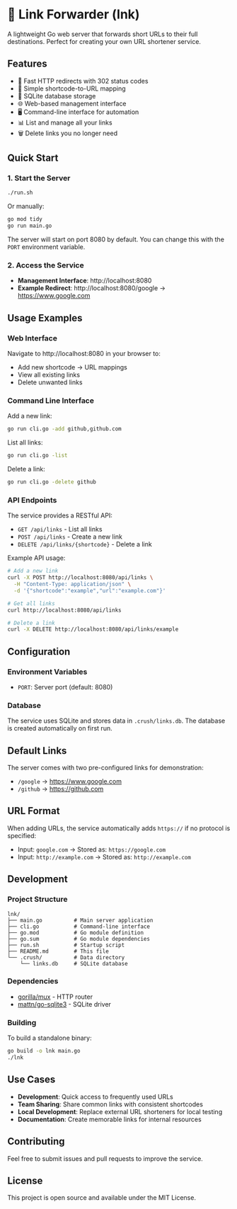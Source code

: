 # 🔗 Link Forwarder (lnk)

A lightweight Go web server that forwards short URLs to their full destinations. Perfect for creating your own URL shortener service.

## Features

- 🚀 Fast HTTP redirects with 302 status codes
- 🎯 Simple shortcode-to-URL mapping
- 💾 SQLite database storage
- 🌐 Web-based management interface
- 🖥️ Command-line interface for automation
- 📊 List and manage all your links
- 🗑️ Delete links you no longer need

## Quick Start

### 1. Start the Server

```bash
./run.sh
```

Or manually:

```bash
go mod tidy
go run main.go
```

The server will start on port 8080 by default. You can change this with the `PORT` environment variable.

### 2. Access the Service

- **Management Interface**: http://localhost:8080
- **Example Redirect**: http://localhost:8080/google → https://www.google.com

## Usage Examples

### Web Interface

Navigate to http://localhost:8080 in your browser to:
- Add new shortcode → URL mappings
- View all existing links
- Delete unwanted links

### Command Line Interface

Add a new link:
```bash
go run cli.go -add github,github.com
```

List all links:
```bash
go run cli.go -list
```

Delete a link:
```bash
go run cli.go -delete github
```

### API Endpoints

The service provides a RESTful API:

- `GET /api/links` - List all links
- `POST /api/links` - Create a new link
- `DELETE /api/links/{shortcode}` - Delete a link

Example API usage:
```bash
# Add a new link
curl -X POST http://localhost:8080/api/links \
  -H "Content-Type: application/json" \
  -d '{"shortcode":"example","url":"example.com"}'

# Get all links
curl http://localhost:8080/api/links

# Delete a link
curl -X DELETE http://localhost:8080/api/links/example
```

## Configuration

### Environment Variables

- `PORT`: Server port (default: 8080)

### Database

The service uses SQLite and stores data in `.crush/links.db`. The database is created automatically on first run.

## Default Links

The server comes with two pre-configured links for demonstration:
- `/google` → https://www.google.com
- `/github` → https://github.com

## URL Format

When adding URLs, the service automatically adds `https://` if no protocol is specified:
- Input: `google.com` → Stored as: `https://google.com`
- Input: `http://example.com` → Stored as: `http://example.com`

## Development

### Project Structure

```
lnk/
├── main.go          # Main server application
├── cli.go           # Command-line interface
├── go.mod           # Go module definition
├── go.sum           # Go module dependencies
├── run.sh           # Startup script
├── README.md        # This file
└── .crush/          # Data directory
    └── links.db     # SQLite database
```

### Dependencies

- [gorilla/mux](https://github.com/gorilla/mux) - HTTP router
- [mattn/go-sqlite3](https://github.com/mattn/go-sqlite3) - SQLite driver

### Building

To build a standalone binary:

```bash
go build -o lnk main.go
./lnk
```

## Use Cases

- **Development**: Quick access to frequently used URLs
- **Team Sharing**: Share common links with consistent shortcodes
- **Local Development**: Replace external URL shorteners for local testing
- **Documentation**: Create memorable links for internal resources

## Contributing

Feel free to submit issues and pull requests to improve the service.

## License

This project is open source and available under the MIT License.